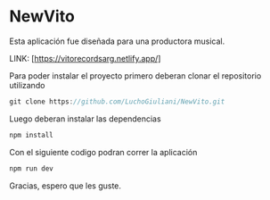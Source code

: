 # NewVito
 Esta aplicación fue diseñada para una productora musical.

LINK: [https://vitorecordsarg.netlify.app/]

Para poder instalar el proyecto primero deberan clonar el repositorio utilizando
 ```js
 git clone https://github.com/LuchoGiuliani/NewVito.git
```
Luego deberan instalar las dependencias

 ```js
 npm install 
```

Con el siguiente codigo podran correr la aplicación

 ```js
 npm run dev 
```

Gracias, espero que les guste.
